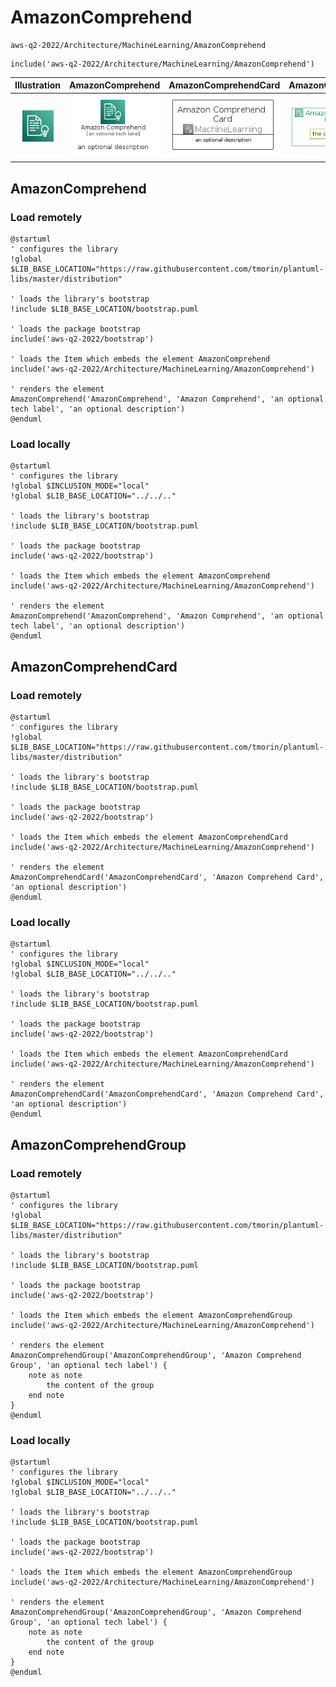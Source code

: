 # AmazonComprehend


```text
aws-q2-2022/Architecture/MachineLearning/AmazonComprehend
```

```text
include('aws-q2-2022/Architecture/MachineLearning/AmazonComprehend')
```



| Illustration | AmazonComprehend | AmazonComprehendCard | AmazonComprehendGroup |
| :---: | :---: | :---: | :---: |
| ![illustration for Illustration](../../../aws-q2-2022/Architecture/MachineLearning/AmazonComprehend.png) | ![illustration for AmazonComprehend](../../../aws-q2-2022/Architecture/MachineLearning/AmazonComprehend.Local.png) | ![illustration for AmazonComprehendCard](../../../aws-q2-2022/Architecture/MachineLearning/AmazonComprehendCard.Local.png) | ![illustration for AmazonComprehendGroup](../../../aws-q2-2022/Architecture/MachineLearning/AmazonComprehendGroup.Local.png) |




## AmazonComprehend

### Load remotely
```plantuml
@startuml
' configures the library
!global $LIB_BASE_LOCATION="https://raw.githubusercontent.com/tmorin/plantuml-libs/master/distribution"

' loads the library's bootstrap
!include $LIB_BASE_LOCATION/bootstrap.puml

' loads the package bootstrap
include('aws-q2-2022/bootstrap')

' loads the Item which embeds the element AmazonComprehend
include('aws-q2-2022/Architecture/MachineLearning/AmazonComprehend')

' renders the element
AmazonComprehend('AmazonComprehend', 'Amazon Comprehend', 'an optional tech label', 'an optional description')
@enduml
```

### Load locally
```plantuml
@startuml
' configures the library
!global $INCLUSION_MODE="local"
!global $LIB_BASE_LOCATION="../../.."

' loads the library's bootstrap
!include $LIB_BASE_LOCATION/bootstrap.puml

' loads the package bootstrap
include('aws-q2-2022/bootstrap')

' loads the Item which embeds the element AmazonComprehend
include('aws-q2-2022/Architecture/MachineLearning/AmazonComprehend')

' renders the element
AmazonComprehend('AmazonComprehend', 'Amazon Comprehend', 'an optional tech label', 'an optional description')
@enduml
```

## AmazonComprehendCard

### Load remotely
```plantuml
@startuml
' configures the library
!global $LIB_BASE_LOCATION="https://raw.githubusercontent.com/tmorin/plantuml-libs/master/distribution"

' loads the library's bootstrap
!include $LIB_BASE_LOCATION/bootstrap.puml

' loads the package bootstrap
include('aws-q2-2022/bootstrap')

' loads the Item which embeds the element AmazonComprehendCard
include('aws-q2-2022/Architecture/MachineLearning/AmazonComprehend')

' renders the element
AmazonComprehendCard('AmazonComprehendCard', 'Amazon Comprehend Card', 'an optional description')
@enduml
```

### Load locally
```plantuml
@startuml
' configures the library
!global $INCLUSION_MODE="local"
!global $LIB_BASE_LOCATION="../../.."

' loads the library's bootstrap
!include $LIB_BASE_LOCATION/bootstrap.puml

' loads the package bootstrap
include('aws-q2-2022/bootstrap')

' loads the Item which embeds the element AmazonComprehendCard
include('aws-q2-2022/Architecture/MachineLearning/AmazonComprehend')

' renders the element
AmazonComprehendCard('AmazonComprehendCard', 'Amazon Comprehend Card', 'an optional description')
@enduml
```

## AmazonComprehendGroup

### Load remotely
```plantuml
@startuml
' configures the library
!global $LIB_BASE_LOCATION="https://raw.githubusercontent.com/tmorin/plantuml-libs/master/distribution"

' loads the library's bootstrap
!include $LIB_BASE_LOCATION/bootstrap.puml

' loads the package bootstrap
include('aws-q2-2022/bootstrap')

' loads the Item which embeds the element AmazonComprehendGroup
include('aws-q2-2022/Architecture/MachineLearning/AmazonComprehend')

' renders the element
AmazonComprehendGroup('AmazonComprehendGroup', 'Amazon Comprehend Group', 'an optional tech label') {
    note as note
        the content of the group
    end note
}
@enduml
```

### Load locally
```plantuml
@startuml
' configures the library
!global $INCLUSION_MODE="local"
!global $LIB_BASE_LOCATION="../../.."

' loads the library's bootstrap
!include $LIB_BASE_LOCATION/bootstrap.puml

' loads the package bootstrap
include('aws-q2-2022/bootstrap')

' loads the Item which embeds the element AmazonComprehendGroup
include('aws-q2-2022/Architecture/MachineLearning/AmazonComprehend')

' renders the element
AmazonComprehendGroup('AmazonComprehendGroup', 'Amazon Comprehend Group', 'an optional tech label') {
    note as note
        the content of the group
    end note
}
@enduml
```

